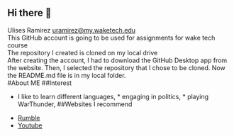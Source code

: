 ## Hi there 👋
Ulises Ramirez uramirez@my.waketech.edu  
This GitHub account is going to be used for assignments for wake tech course  
The repository I created is cloned on my local drive  
After creating the account, I had to download the GitHub Desktop app from the website. Then, I selected the repository that I chose to be cloned. Now the README.md file is in my local folder.  
#About ME
##Interest
  * I like to learn different languages, * engaging in politics, * playing WarThunder,
##Websites I recommend
  - [Rumble](www.rumble.com)
  - [Youtube](www.youtube.com)
